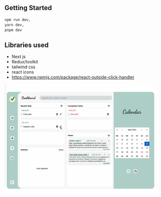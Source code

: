 ## Getting Started

```bash
npm run dev, 
yarn dev, 
pnpm dev
```
## Libraries used

- Next js
- Redux/toolkit
- tailwind css 
- react icons
- https://www.npmjs.com/package/react-outside-click-handler

![todo image](todo/public/Images/todo.png)
